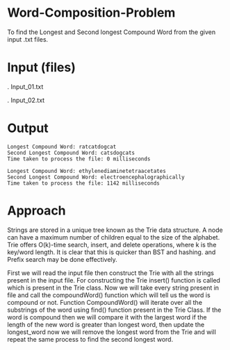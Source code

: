 # Word-Composition-Problem
To find the Longest and Second longest Compound Word from the given input .txt files.
# Input (files)
. Input_01.txt 

. Input_02.txt
# Output
```
Longest Compound Word: ratcatdogcat
Second Longest Compound Word: catsdogcats
Time taken to process the file: 0 milliseconds

Longest Compound Word: ethylenediaminetetraacetates
Second Longest Compound Word: electroencephalographically
Time taken to process the file: 1142 milliseconds
```

# Approach
Strings are stored in a unique tree known as the Trie data structure. A node can have a maximum number of children equal to the size of the alphabet. Trie offers O(k)-time search, insert, and delete operations, where k is the key/word length. It is clear that this is quicker than BST and hashing. and Prefix search may be done effectively.

First we will read the input file then construct the Trie with all the strings present in the input file. For constructing the Trie insert() function is called which is present in the Trie class. 
Now we will take every string present in file and call the compoundWord() function which will tell us the word is compound or not. Function CompoundWord() will iterate over all the substrings of the word using find() function present in the Trie Class. 
If the word is compound then we will compare it with the largest word if the length of the new word is greater than longest word, then update the longest_word
now we will remove the longest word from the Trie and will repeat the same process to find the second longest word.





